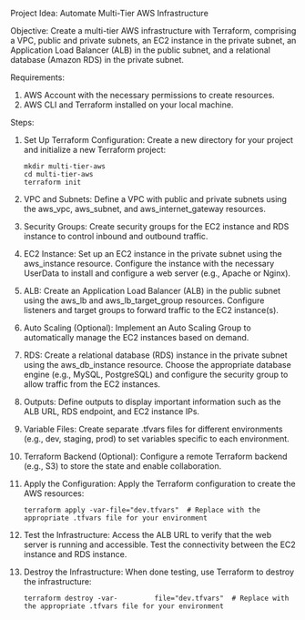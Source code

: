 Project Idea: Automate Multi-Tier AWS Infrastructure

Objective: Create a multi-tier AWS infrastructure with Terraform, comprising a VPC, public and private subnets, an EC2 instance in the private subnet, an Application Load Balancer (ALB) in the public subnet, and a relational database (Amazon RDS) in the private subnet.

Requirements:

1. AWS Account with the necessary permissions to create resources.
2. AWS CLI and Terraform installed on your local machine.

Steps:

1. Set Up Terraform Configuration: Create a new directory for your project and initialize a new Terraform project:
    ```shell
    mkdir multi-tier-aws
    cd multi-tier-aws
    terraform init
    ```

2. VPC and Subnets: Define a VPC with public and private subnets using the aws_vpc, aws_subnet, and aws_internet_gateway resources.

3. Security Groups: Create security groups for the EC2 instance and RDS instance to control inbound and outbound traffic.

4. EC2 Instance: Set up an EC2 instance in the private subnet using the aws_instance resource. Configure the instance with the necessary UserData to install and configure a web server (e.g., Apache or Nginx).

5. ALB: Create an Application Load Balancer (ALB) in the public subnet using the aws_lb and aws_lb_target_group resources. Configure listeners and target groups to forward traffic to the EC2 instance(s).

6. Auto Scaling (Optional): Implement an Auto Scaling Group to automatically manage the EC2 instances based on demand.

7. RDS: Create a relational database (RDS) instance in the private subnet using the aws_db_instance resource. Choose the appropriate database engine (e.g., MySQL, PostgreSQL) and configure the security group to allow traffic from the EC2 instances.

8. Outputs: Define outputs to display important information such as the ALB URL, RDS endpoint, and EC2 instance IPs.

9. Variable Files: Create separate .tfvars files for different environments (e.g., dev, staging, prod) to set variables specific to each environment.

10. Terraform Backend (Optional): Configure a remote Terraform backend (e.g., S3) to store the state and enable collaboration.

11. Apply the Configuration: Apply the Terraform configuration to create the AWS resources:
    ```shell
    terraform apply -var-file="dev.tfvars"  # Replace with the appropriate .tfvars file for your environment
    ```

12. Test the Infrastructure: Access the ALB URL to verify that the web server is running and accessible. Test the connectivity between the EC2 instance and RDS instance.

13. Destroy the Infrastructure: When done testing, use Terraform to destroy the infrastructure:
    ```shell
    terraform destroy -var-         file="dev.tfvars"  # Replace with the appropriate .tfvars file for your environment
    ```